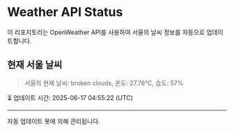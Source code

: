 
# Weather API Status

이 리포지토리는 OpenWeather API를 사용하여 서울의 날씨 정보를 자동으로 업데이트합니다.

## 현재 서울 날씨
> 서울의 현재 날씨: broken clouds, 온도: 27.76°C, 습도: 57%

⏳ 업데이트 시간: 2025-06-17 04:55:22 (UTC)

---
자동 업데이트 봇에 의해 관리됩니다.
